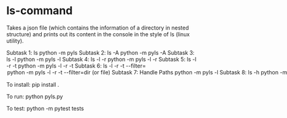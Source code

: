 # ls-command
Takes a json file (which contains the information of a directory in nested structure) and prints out its content in the console in the style of ls (linux utility).

Subtask 1: ls                                   python -m pyls
Subtask 2: ls -A                                python -m pyls -A
Subtask 3: ls -l                                python -m pyls -l
Subtask 4: ls -l -r                             python -m pyls -l       -r
Subtask 5: ls -l -r -t                          python -m pyls -l       -r      -t
Subtask 6: ls -l -r -t --filter=<option>        python -m pyls -l       -r      -t  --filter=dir (or file)
Subtask 7: Handle Paths                         python -m pyls -l       <path>
Subtask 8: ls -h                                python -m pyls -h       <path>
Subtask 9: ls --help                            python -m pyls --help

To install:
pip install .

To run:
python pyls.py <arguments>

To test:
python -m pytest tests